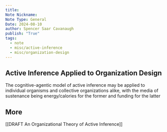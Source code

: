 ```yaml
---
title:
Note Nickname:
Note Type: General
Date: 2024-08-10
author: Spencer Saar Cavanaugh
publish: "True"
tags:
  - note
  - misc/active-inference
  - misc/organization-design
---
```


## Active Inference Applied to Organization Design

The cognitive-agentic model of active inference may be applied to individual organisms and collective organizations alike, with the media of sustenance being energy/calories for the former and funding for the latter

## More

[[DRAFT An Organizational Theory of Active Inference]]
